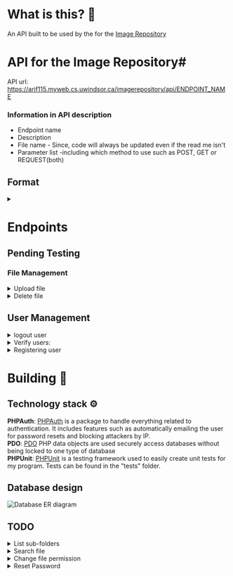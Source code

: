 # What is this? 🤔

An API built to be used by the for the [Image Repository](https://arif115.myweb.cs.uwindsor.ca/imagerepository/docs)

# API for the Image Repository#

API url: https://arif115.myweb.cs.uwindsor.ca/imagerepository/api/ENDPOINT_NAME

### Information in API description ###

* Endpoint name
* Description
* File name - Since, code will always be updated even if the read me isn't
* Parameter list -including which method to use such as POST, GET or REQUEST(both)

## Format ##

<details>
<summary> </summary>

    1. Description: 
    2. fileName.php --> /api/fileName
    3. Parameter list:

</details>

# Endpoints #


## Pending Testing ##

### File Management

<details>
<summary>Upload file </summary>

    1. Description:  A logged in user should be able to upload a file securely. The policy will allows the user to control who can see their file. 
    2. fileManagement/upload.php --> /api/fileManagement/upload
    3. Parameter list: filePath(Optional), fileName, file, policy
        If no filePath is passed in, we will assume the fill will be in the users roots directory 

</details>

<details>
<summary>Delete file </summary>

    1. Description:  A logged in user should be able to delete any files they uploaded.
    2. fileManagement/delete.php --> /api/fileManagement/delete
    3. Parameter list: filePath(Optional), fileName
        If no filePath is passed in, we will assume the fill will be in the users roots directory 

</details>


## User Management

<details>
<summary> logout user</summary>

    1. Description: Logout the user
    2. user/logout.php --> /api/user/logout
    3. Parameter list:

</details>

<details>
<summary> Verify users: </summary>

    1. Description: Log the user in and then store the cookie
    2. userManagement/loginUser.php  --> /api/userManagement/loginUser
    3. Parameter list:
        Accepts POST variable:  email, password, remember

</details>

<details>
<summary> Registering user </summary>

    1. Description: Users can register for their own account
    2. userManagement/addUser.php --> /api/userManagement/addUsers
    3. Parameter list:
        Accepts POST variable: firstName, lastName, email, password, admin(optional)  
</details>


# Building :construction:
## Technology stack :gear:
**PHPAuth**: [PHPAuth](https://github.com/PHPAuth/PHPAuth) is a package to handle everything related to authentication. It includes features such as automatically emailing the user for password resets and blocking attackers by IP. \
**PDO**: [PDO](https://www.php.net/manual/en/book.pdo.php) PHP data objects are used securely access databases without being locked to one type of database \
**PHPUnit**: [PHPUnit](https://phpunit.de/) is a testing framework used to easily create unit tests for my program. Tests can be found in the "tests" folder.

## Database design ## 
![Database ER diagram](https://i.imgur.com/INi6Iro.png)

## TODO ##
<details>
<summary>List sub-folders </summary>

    1. Description: Return a list of all folders in the selected folder
    2. fileManagement/listSubfolder.php -> /api/fileManagement/listSubfolder
    3. Parameter list: folderPath
</details>

<details>
<summary>Search file </summary>

    1. Description: Allow the user to search for files by different attributes such as image tags, file name or uploader. Can be used to show the user their own files as well
    2. search/searchImage.php -> /api/search/searchImage
    3. Parameter list: searchType, keyword
</details>

<details>
<summary>Change file permission </summary>

    1. Description: Allow the user to choose what files to share with the public and what to keep private
    2. fileManagement/setFilePermission.php -> /api/fileManagement/setFilePermission
    3. Parameter list:  
</details>

<details>
<summary>Reset Password </summary>

    1. Description: Email the user a link so they can reset their password.
    2. userManagement/resetPassword.php -> /api/userManagement/resetPassword
    3. Parameter list: email
</details>
